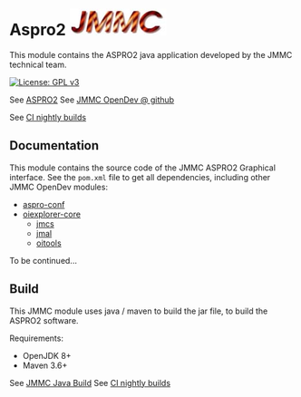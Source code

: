 # Aspro2    ![JMMC logo](doc/JMMC-logo.jpg)

This module contains the ASPRO2 java application developed by the JMMC technical team.

[![License: GPL v3](https://img.shields.io/badge/License-GPLv3-blue.svg)](LICENSE)


See [ASPRO2](https://www.jmmc.fr/aspro)
See [JMMC OpenDev @ github](https://github.com/JMMC-OpenDev/)

See [CI nightly builds](https://github.com/JMMC-OpenDev/jmmc-java-build/actions/workflows/build.yml)


## Documentation

This module contains the source code of the JMMC ASPRO2 Graphical interface.
See the `pom.xml` file to get all dependencies, including other JMMC OpenDev modules:
- [aspro-conf](https://github.com/JMMC-OpenDev/aspro-conf)
- [oiexplorer-core](https://github.com/JMMC-OpenDev/oiexplorer-core)
    - [jmcs](https://github.com/JMMC-OpenDev/jmcs)
    - [jmal](https://github.com/JMMC-OpenDev/jmal)
    - [oitools](https://github.com/JMMC-OpenDev/oitools)

To be continued...


## Build

This JMMC module uses java / maven to build the jar file, to build the ASPRO2 software.

Requirements:
- OpenJDK 8+
- Maven 3.6+

See [JMMC Java Build](https://github.com/JMMC-OpenDev/jmmc-java-build)
See [CI nightly builds](https://github.com/JMMC-OpenDev/jmmc-java-build/actions/workflows/build.yml)

